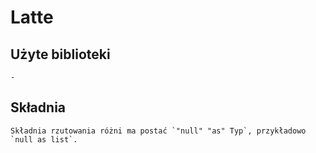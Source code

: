 # Latte

## Użyte biblioteki
    -

## Składnia
    Składnia rzutowania różni ma postać `"null" "as" Typ`, przykładowo `null as list`.
